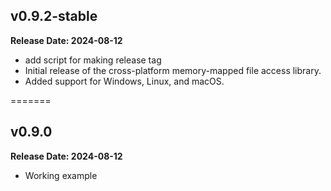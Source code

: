 ## v0.9.2-stable

**Release Date: 2024-08-12**

- add script for making release tag
- Initial release of the cross-platform memory-mapped file access library.
- Added support for Windows, Linux, and macOS.

=======

## v0.9.0

**Release Date: 2024-08-12**

- Working example
